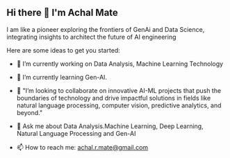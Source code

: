 ## Hi there 👋 I'm Achal Mate


 I am like a pioneer exploring the frontiers of GenAi and Data Science, integrating insights to architect the future of AI engineering

Here are some ideas to get you started:

- 🔭 I’m currently working on Data Analysis, Machine Learning Technology
- 🌱 I’m currently learning Gen-AI.
- 👯 "I’m looking to collaborate on innovative AI-ML projects that push the boundaries of technology and drive impactful solutions in fields like natural language processing, computer vision, predictive analytics, and beyond."

- 💬 Ask me about Data Analysis.Machine Learning, Deep Learning, Natural Language Processing and Gen-AI
- 📫 How to reach me: achal.r.mate@gmail.com


